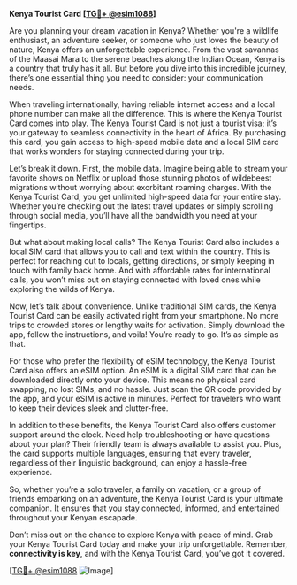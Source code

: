 **Kenya Tourist Card [[TG💪+ @esim1088](https://t.me/s/esim1088)]**

Are you planning your dream vacation in Kenya? Whether you're a wildlife enthusiast, an adventure seeker, or someone who just loves the beauty of nature, Kenya offers an unforgettable experience. From the vast savannas of the Maasai Mara to the serene beaches along the Indian Ocean, Kenya is a country that truly has it all. But before you dive into this incredible journey, there’s one essential thing you need to consider: your communication needs.

When traveling internationally, having reliable internet access and a local phone number can make all the difference. This is where the Kenya Tourist Card comes into play. The Kenya Tourist Card is not just a tourist visa; it’s your gateway to seamless connectivity in the heart of Africa. By purchasing this card, you gain access to high-speed mobile data and a local SIM card that works wonders for staying connected during your trip.

Let’s break it down. First, the mobile data. Imagine being able to stream your favorite shows on Netflix or upload those stunning photos of wildebeest migrations without worrying about exorbitant roaming charges. With the Kenya Tourist Card, you get unlimited high-speed data for your entire stay. Whether you’re checking out the latest travel updates or simply scrolling through social media, you’ll have all the bandwidth you need at your fingertips.

But what about making local calls? The Kenya Tourist Card also includes a local SIM card that allows you to call and text within the country. This is perfect for reaching out to locals, getting directions, or simply keeping in touch with family back home. And with affordable rates for international calls, you won’t miss out on staying connected with loved ones while exploring the wilds of Kenya.

Now, let’s talk about convenience. Unlike traditional SIM cards, the Kenya Tourist Card can be easily activated right from your smartphone. No more trips to crowded stores or lengthy waits for activation. Simply download the app, follow the instructions, and voila! You’re ready to go. It’s as simple as that.

For those who prefer the flexibility of eSIM technology, the Kenya Tourist Card also offers an eSIM option. An eSIM is a digital SIM card that can be downloaded directly onto your device. This means no physical card swapping, no lost SIMs, and no hassle. Just scan the QR code provided by the app, and your eSIM is active in minutes. Perfect for travelers who want to keep their devices sleek and clutter-free.

In addition to these benefits, the Kenya Tourist Card also offers customer support around the clock. Need help troubleshooting or have questions about your plan? Their friendly team is always available to assist you. Plus, the card supports multiple languages, ensuring that every traveler, regardless of their linguistic background, can enjoy a hassle-free experience.

So, whether you’re a solo traveler, a family on vacation, or a group of friends embarking on an adventure, the Kenya Tourist Card is your ultimate companion. It ensures that you stay connected, informed, and entertained throughout your Kenyan escapade.

Don’t miss out on the chance to explore Kenya with peace of mind. Grab your Kenya Tourist Card today and make your trip unforgettable. Remember, **connectivity is key**, and with the Kenya Tourist Card, you’ve got it covered.

[[TG💪+ @esim1088](https://t.me/s/esim1088) ![Image](https://i.postimg.cc/Y0z9fWf4/image.png)]